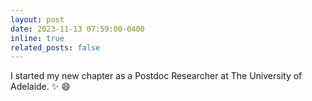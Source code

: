 ```yaml
---
layout: post
date: 2023-11-13 07:59:00-0400
inline: true
related_posts: false
---
```


I started my new chapter as a Postdoc Researcher at The University of Adelaide. :sparkles: :smile: